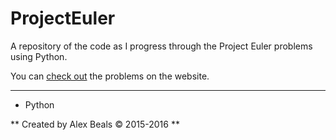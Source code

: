 # ProjectEuler

A repository of the code as I progress through the Project Euler problems using Python.

You can [check out](https://projecteuler.net) the problems on the website.

---

<ul>
<li>Python</li>
</ul>

** Created by Alex Beals © 2015-2016 **
